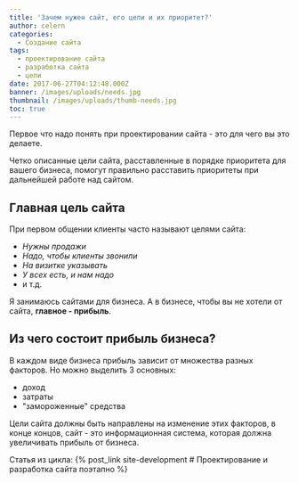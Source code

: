 ```yaml
---
title: 'Зачем нужен сайт, его цели и их приоритет?'
author: celern
categories:
  - Создание сайта
tags:
  - проектирование сайта
  - разработка сайта
  - цели
date: 2017-06-27T04:12:48.000Z
banner: /images/uploads/needs.jpg
thumbnail: /images/uploads/thumb-needs.jpg
toc: true
---
```

Первое что надо понять при проектировании сайта - это для чего вы это делаете.

Четко описанные цели сайта, расставленные в порядке приоритета для вашего бизнеса, помогут правильно расставить приоритеты при дальнейшей работе над сайтом.
<!-- more -->

## Главная цель сайта

При первом общении клиенты часто называют целями сайта:

* *Нужны продажи*
* *Надо, чтобы клиенты звонили*
* *На визитке указывать*
* *У всех есть, и нам надо*
* и т.д.

Я занимаюсь сайтами для бизнеса. А в бизнесе, чтобы вы не хотели от сайта, **главное - прибыль**.

## Из чего состоит прибыль бизнеса?

В каждом виде бизнеса прибыль зависит от множества разных факторов. Но можно выделить 3 основных:

* доход
* затраты
* "замороженные" средства

Цели сайта должны быть направлены на изменение этих факторов, в конце концов, сайт - это информационная система, которая должна увеличивать прибыль от бизнеса.





Статья из цикла: {% post_link site-development # Проектирование и разработка сайта поэтапно %}


